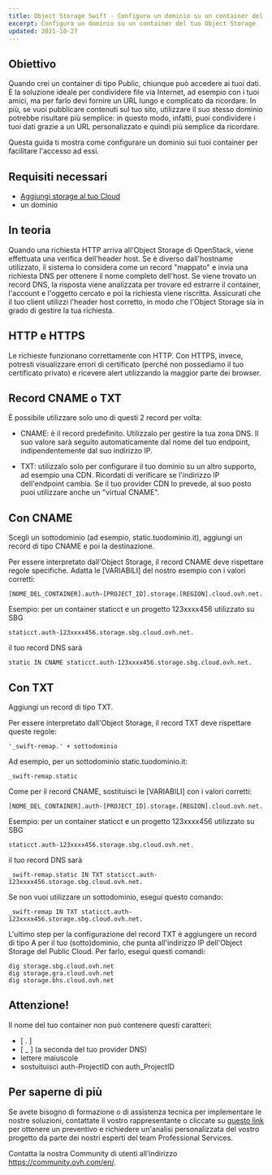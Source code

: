 ```yaml
---
title: Object Storage Swift - Configura un dominio su un container del tuo Object Storage
excerpt: Configura un dominio su un container del tuo Object Storage
updated: 2021-10-27
---
```


## Obiettivo

Quando crei un container di tipo Public, chiunque può accedere ai tuoi dati.
È la soluzione ideale per condividere file via Internet, ad esempio con i tuoi amici, ma per farlo devi fornire un URL lungo e complicato da ricordare.
In più, se vuoi pubblicare contenuti sul tuo sito, utilizzare il suo stesso dominio potrebbe risultare più semplice: in questo modo, infatti, puoi condividere i tuoi dati grazie a un URL personalizzato e quindi più semplice da ricordare.

Questa guida ti mostra come configurare un dominio sui tuoi container per facilitare l'accesso ad essi.

## Requisiti necessari

- [Aggiungi storage al tuo Cloud](/pages/storage_and_backup/object_storage/pcs_create_container)
- un dominio

## In teoria
Quando una richiesta HTTP arriva all'Object Storage di OpenStack, viene effettuata una verifica dell'header host. Se è diverso dall'hostname utilizzato, il sistema lo considera come un record "mappato" e invia una richiesta DNS per ottenere il nome completo dell'host.
Se viene trovato un record DNS, la risposta viene analizzata per trovare ed estrarre il container, l'account e l'oggetto cercato e poi la richiesta viene riscritta.
Assicurati che il tuo client utilizzi l'header host corretto, in modo che l'Object Storage sia in grado di gestire la tua richiesta.

## HTTP e HTTPS
Le richieste funzionano correttamente con HTTP.
Con HTTPS, invece, potresti visualizzare errori di certificato (perché non possediamo il tuo certificato privato) e ricevere alert utilizzando la maggior parte dei browser.

## Record CNAME o TXT
È possibile utilizzare solo uno di questi 2 record per volta:

- CNAME: è il record predefinito. Utilizzalo per gestire la tua zona DNS. Il suo valore sarà seguito automaticamente dal nome del tuo endpoint, indipendentemente dal suo indirizzo IP.

- TXT: utilizzalo solo per configurare il tuo dominio su un altro supporto, ad esempio una CDN. Ricordati di verificare se l'indirizzo IP dell'endpoint cambia. Se il tuo provider CDN lo prevede, al suo posto puoi utilizzare anche un "virtual CNAME".

## Con CNAME
Scegli un sottodominio (ad esempio, static.tuodominio.it), aggiungi un record di tipo CNAME e poi la destinazione.

Per essere interpretato dall'Object Storage, il record CNAME deve rispettare regole specifiche. Adatta le [VARIABILI] del nostro esempio con i valori corretti:

```
[NOME_DEL_CONTAINER].auth-[PROJECT_ID].storage.[REGION].cloud.ovh.net.
```

Esempio: per un container staticct e un progetto 123xxxx456 utilizzato su SBG

```
staticct.auth-123xxxx456.storage.sbg.cloud.ovh.net.
```

il tuo record DNS sarà

```
static IN CNAME staticct.auth-123xxxx456.storage.sbg.cloud.ovh.net.
```

## Con TXT
Aggiungi un record di tipo TXT.

Per essere interpretato dall'Object Storage, il record TXT deve rispettare queste regole:

```
'_swift-remap.' + sottodominio
```

Ad esempio, per un sottodominio static.tuodominio.it:

```
_swift-remap.static
```

Come per il record CNAME, sostituisci le [VARIABILI] con i valori corretti:

```
[NOME_DEL_CONTAINER].auth-[PROJECT_ID].storage.[REGION].cloud.ovh.net.
```

Esempio: per un container staticct e un progetto 123xxxx456 utilizzato su SBG

```
staticct.auth-123xxxx456.storage.sbg.cloud.ovh.net.
```

il tuo record DNS sarà

```
_swift-remap.static IN TXT staticct.auth-123xxxx456.storage.sbg.cloud.ovh.net.
```

Se non vuoi utilizzare un sottodominio, esegui questo comando:

```
_swift-remap IN TXT staticct.auth-123xxxx456.storage.sbg.cloud.ovh.net.
```

L'ultimo step per la configurazione del record TXT è aggiungere un record di tipo A per il tuo (sotto)dominio, che punta all'indirizzo IP dell'Object Storage del Public Cloud.
Per farlo, esegui questi comandi:

```
dig storage.sbg.cloud.ovh.net
dig storage.gra.cloud.ovh.net
dig storage.bhs.cloud.ovh.net
```

## Attenzione!
Il nome del tuo container non può contenere questi caratteri:

- [ . ]
- [ _ ] (a seconda del tuo provider DNS)
- lettere maiuscole
- sostuituisci auth-ProjectID con auth_ProjectID

## Per saperne di più

Se avete bisogno di formazione o di assistenza tecnica per implementare le nostre soluzioni, contattate il vostro rappresentante o cliccate su [questo link](https://www.ovhcloud.com/it/professional-services/) per ottenere un preventivo e richiedere un'analisi personalizzata del vostro progetto da parte dei nostri esperti del team Professional Services.

Contatta la nostra Community di utenti all’indirizzo <https://community.ovh.com/en/>.